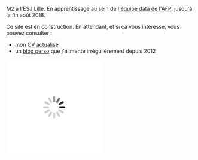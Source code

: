 M2 à l'ESJ Lille. En apprentissage au sein de [l'équipe data de l'AFP](https://interactive.afp.com/), jusqu'à la fin août 2018.

Ce site est en construction. En attendant, et si ça vous intéresse, vous pouvez consulter : 
- mon [CV actualisé](/files/cv.jpg)
- un [blog perso](http://lebiberongrec.wordpress.com) que j'alimente irrégulièrement depuis 2012




![](/files/loading.gif)
